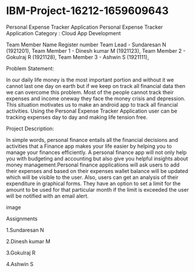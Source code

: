 # IBM-Project-16212-1659609643
Personal Expense Tracker Application
Personal Expense Tracker Application
Category : Cloud App Development

Team Member    	Name	          Register number
Team Lead	    - Sundaresan N	       (1921201),
Team Member 1 - Dinesh kumar M	     (1921123),
Team Member 2	- Gokulraj R	         (1921128),
Team Member 3	- Ashwin S	           (1921111),

Problem Statement:

In our daily life money is the most important portion and without it we cannot last one day on earth but if we keep on track all financial data then we can overcome this problem. Most of the people cannot track their expenses and income oneway they face the money crisis and depression. This situation motivates us to make an android app to track all financial activities. Using the Personal Expense Tracker Application user can be tracking expenses day to day and making life tension free.

Project Description:

In simple words, personal finance entails all the financial decisions and activities that a Finance app makes your life easier by helping you to manage your finances efficiently. A personal finance app will not only help you with budgeting and accounting but also give you helpful insights about money management.Personal finance applications will ask users to add their expenses and based on their expenses wallet balance will be updated which will be visible to the user. Also, users can get an analysis of their expenditure in graphical forms. They have an option to set a limit for the amount to be used for that particular month if the limit is exceeded the user will be notified with an email alert.

image

Assignments

1.Sundaresan N

2.Dinesh kumar M

3.Gokulraj R

4.Ashwin S
